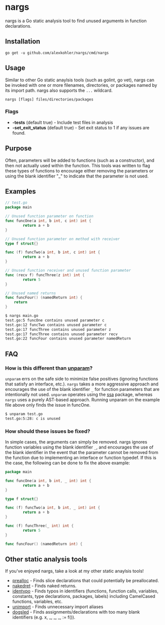 # nargs

nargs is a Go static analysis tool to find unused arguments in function declarations.

## Installation

    go get -u github.com/alexkohler/nargs/cmd/nargs

## Usage

Similar to other Go static anaylsis tools (such as golint, go vet), nargs can be invoked with one or more filenames, directories, or packages named by its import path. nargs also supports the `...` wildcard. 

    nargs [flags] files/directories/packages
	
### Flags
- **-tests** (default true) - Include test files in analysis
- **-set_exit_status** (default true) - Set exit status to 1 if any issues are found.

## Purpose

Often, parameters will be added to functions (such as a constructor), and then not actually used within the function. This tools was written to flag these types of functions to encourage either removing the parameters or using the blank identifier "_" to indicate that the parameter is not used.

## Examples

```Go
// test.go
package main

// Unused function parameter on function
func funcOne(a int, b int, c int) int {
        return a + b
}

// Unused function parameter on method with receiver
type f struct{}

func (f) funcTwo(a int, b int, c int) int {
        return a + b
}

// Unused function receiver and unused function parameter
func (recv f) funcThree(z int) int {
        return 5
}

// Unused named returns
func funcFour() (namedReturn int) {
	return
}
```

```Bash
$ nargs main.go 
test.go:5 funcOne contains unused parameter c
test.go:12 funcTwo contains unused parameter c
test.go:17 funcThree contains unused parameter z
test.go:17 funcThree contains unused parameter recv
test.go:22 funcFour contains unused parameter namedReturn
```

## FAQ

### How is this different than [unparam](https://github.com/mvdan/unparam)?

`unparam` errs on the safe side to minimize false positives (ignoring functions that satisfy an interface, etc.). `nargs` takes a more aggressive approach and encourages the use of the blank identifier `_` for function parameters that are intentionally not used. `unparam` operates using the [ssa](https://godoc.org/golang.org/x/tools/go/ssa) package, whereas `nargs` uses a purely AST-based approach. Running unparam on the example file above only finds the issue in funcOne.

```Bash
$ unparam test.go 
test.go:5:28: c is unused
```


### How should these issues be fixed?

In simple cases, the arguments can simply be removed. nargs ignores function variables using the blank identifier `_`, and encourages the use of the blank identifier in the event that the parameter cannot be removed from the function due to implementing an interface or function typedef. If this is the case, the following can be done to fix the above example:

```Go
package main

func funcOne(a int, b int, _ int) int {
        return a + b
}

type f struct{}

func (f) funcTwo(a int, b int, _ int) int {
        return a + b
}

func (f) funcThree(_ int) int {
        return 5
}

func funcFour() (namedReturn int) {
```

## Other static analysis tools

If you've enjoyed nargs, take a look at my other static anaylsis tools!

- [prealloc](https://github.com/alexkohler/prealloc) - Finds slice declarations that could potentially be preallocated.
- [nakedret](https://github.com/alexkohler/nakedret) - Finds naked returns.
- [identypo](https://github.com/alexkohler/identypo) - Finds typos in identifiers (functions, function calls, variables, constants, type declarations, packages, labels) including CamelCased functions, variables, etc. 
- [unimport](https://github.com/alexkohler/unimport) - Finds unnecessary import aliases
- [dogsled](https://github.com/alexkohler/dogsled) - Finds assignments/declarations with too many blank identifiers (e.g. x, _, _, _, := f()).


